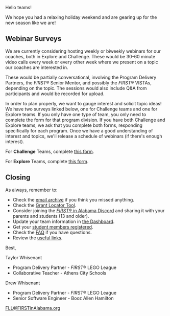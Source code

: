 Hello teams!

We hope you had a relaxing holiday weekend and are gearing up for the new season like we are!

## Webinar Surveys

We are currently considering hosting weekly or biweekly webinars for our coaches, both in Explore and Challenge. These would be 30-60 minute video calls every week or every other week where we present on a topic our coaches are interested in.

These would be partially conversational, involving the Program Delivery Partners, the *FIRST*&reg; Senior Mentor, and possibly the *FIRST*&reg; VISTAs, depending on the topic. The sessions would also include Q&A from participants and would be recorded for upload.

In order to plan properly, we want to gauge interest and solicit topic ideas! We have two surveys linked below, one for Challenge teams and one for Explore teams. If you only have one type of team, you only need to complete the form for that program division. If you have both Challenge and Explore teams, we ask that you complete both forms, responding specifically for each program. Once we have a good understanding of interest and topics, we'll release a schedule of webinars (if there's enough interest).

For **Challenge** Teams, complete [this form](https://forms.gle/2UybN7aWuHkuhDvo9).

For **Explore** Teams, complete [this form](https://forms.gle/ydjgjRVDLNA2Hi9e7).


## Closing

As always, remember to:
- Check the [email archive](https://github.com/drewwhis/alabama-first-lego-league/tree/main/2021-2022/email-blasts) if you think you missed anything.
- Check the [Grant Locator Tool](https://www.firstinspires.org/robotics/team-grants).
- Consider joining the [*FIRST*&reg; in Alabama Discord](http://discord.gg/7eyJvm3) and sharing it with your parents and students (13 and older).
- Update your team information in [the Dashboard](https://my.firstinspires.org/Dashboard/).
- Get your [student members registered](https://www.firstinspires.org/resource-library/youth-registration-system).
- Check the [FAQ](https://github.com/drewwhis/alabama-first-lego-league/wiki/Frequently-Asked-Questions) if you have questions.
- Review the [useful links](https://github.com/drewwhis/alabama-first-lego-league/wiki/Useful-Links).

Best,

Taylor Whisenant
- Program Delivery Partner - *FIRST*&reg; LEGO League
- Collaborative Teacher - Athens City Schools

Drew Whisenant
- Program Delivery Partner - *FIRST*&reg; LEGO League
- Senior Software Engineer - Booz Allen Hamilton

FLL@FIRSTinAlabama.org